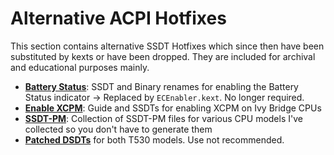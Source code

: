 # Alternative ACPI Hotfixes

This section contains alternative SSDT Hotfixes which since then have been substituted by kexts or have been dropped. They are included for archival and educational purposes mainly.

- [**Battery Status**](https://github.com/5T33Z0/Lenovo-T530-Hackintosh-OpenCore/tree/main/ACPI/Battery_Status): SSDT and Binary renames for enabling the Battery Status indicator &rarr; Replaced by `ECEnabler.kext`. No longer required.
- [**Enable XCPM**](https://github.com/5T33Z0/Lenovo-T530-Hackintosh-OpenCore/tree/main/ACPI/Enable_XCPM): Guide and SSDTs for enabling XCPM on Ivy Bridge CPUs
- [**SSDT-PM**](https://github.com/5T33Z0/Lenovo-T530-Hackintosh-OpenCore/tree/main/ACPI/SSDT-PM): Collection of SSDT-PM files for various CPU models I've collected so you don't have to generate them
- [**Patched DSDTs**](https://github.com/5T33Z0/Lenovo-T530-Hackintosh-OpenCore/tree/main/ACPI/DSDT_Patched) for both T530 models. Use not recommended.